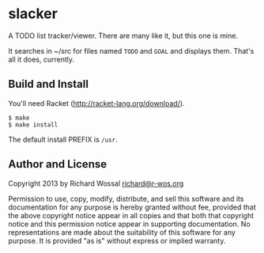 slacker
=======

A TODO list tracker/viewer. There are many like it, but this
one is mine.

It searches in ~/src for files named `TODO` and `GOAL` and
displays them. That's all it does, currently.

Build and Install
-----------------

You'll need Racket (<http://racket-lang.org/download/>).

    $ make
    $ make install

The default install PREFIX is `/usr`.

Author and License
------------------

Copyright 2013 by Richard Wossal <richard@r-wos.org>

Permission to use, copy, modify, distribute, and sell this software
and its documentation for any purpose is hereby granted without fee,
provided that the above copyright notice appear in all copies and
that both that copyright notice and this permission notice appear in
supporting documentation.  No representations are made about the
suitability of this software for any purpose.  It is provided "as
is" without express or implied warranty.

